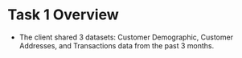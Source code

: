 # Task 1 Overview 

- The client shared 3 datasets: Customer Demographic, Customer Addresses, and Transactions data from the past 3 months.
